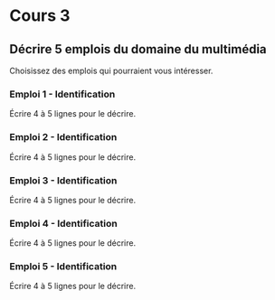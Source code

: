 # Cours 3
## Décrire 5 emplois du domaine du multimédia
Choisissez des emplois qui pourraient vous intéresser. 

### Emploi 1 - Identification
Écrire 4 à 5 lignes pour le décrire. 

### Emploi 2 - Identification
Écrire 4 à 5 lignes pour le décrire. 

### Emploi 3 - Identification
Écrire 4 à 5 lignes pour le décrire. 

### Emploi 4 - Identification
Écrire 4 à 5 lignes pour le décrire. 

### Emploi 5 - Identification
Écrire 4 à 5 lignes pour le décrire. 

